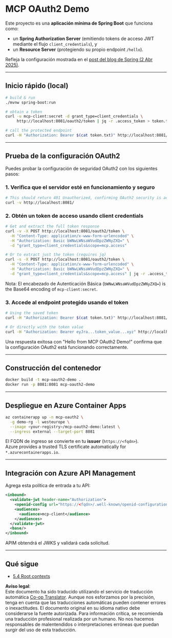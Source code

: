 <!--
CO_OP_TRANSLATOR_METADATA:
{
  "original_hash": "0a7083e660ca0d85fd6a947514c61993",
  "translation_date": "2025-06-12T21:50:25+00:00",
  "source_file": "05-AdvancedTopics/mcp-oauth2-demo/README.md",
  "language_code": "es"
}
-->
# MCP OAuth2 Demo

Este proyecto es una **aplicación mínima de Spring Boot** que funciona como:

* un **Spring Authorization Server** (emitiendo tokens de acceso JWT mediante el flujo `client_credentials`), y  
* un **Resource Server** (protegiendo su propio endpoint `/hello`).

Refleja la configuración mostrada en el [post del blog de Spring (2 Abr 2025)](https://spring.io/blog/2025/04/02/mcp-server-oauth2).

---

## Inicio rápido (local)

```bash
# build & run
./mvnw spring-boot:run

# obtain a token
curl -u mcp-client:secret -d grant_type=client_credentials \
     http://localhost:8081/oauth2/token | jq -r .access_token > token.txt

# call the protected endpoint
curl -H "Authorization: Bearer $(cat token.txt)" http://localhost:8081/hello
```

---

## Prueba de la configuración OAuth2

Puedes probar la configuración de seguridad OAuth2 con los siguientes pasos:

### 1. Verifica que el servidor esté en funcionamiento y seguro

```bash
# This should return 401 Unauthorized, confirming OAuth2 security is active
curl -v http://localhost:8081/
```

### 2. Obtén un token de acceso usando client credentials

```bash
# Get and extract the full token response
curl -v -X POST http://localhost:8081/oauth2/token \
  -H "Content-Type: application/x-www-form-urlencoded" \
  -H "Authorization: Basic bWNwLWNsaWVudDpzZWNyZXQ=" \
  -d "grant_type=client_credentials&scope=mcp.access"

# Or to extract just the token (requires jq)
curl -s -X POST http://localhost:8081/oauth2/token \
  -H "Content-Type: application/x-www-form-urlencoded" \
  -H "Authorization: Basic bWNwLWNsaWVudDpzZWNyZXQ=" \
  -d "grant_type=client_credentials&scope=mcp.access" | jq -r .access_token > token.txt
```

Nota: El encabezado de Autenticación Básica (`bWNwLWNsaWVudDpzZWNyZXQ=`) is the Base64 encoding of `mcp-client:secret`.

### 3. Accede al endpoint protegido usando el token

```bash
# Using the saved token
curl -H "Authorization: Bearer $(cat token.txt)" http://localhost:8081/hello

# Or directly with the token value
curl -H "Authorization: Bearer eyJra...token_value...xyz" http://localhost:8081/hello
```

Una respuesta exitosa con "Hello from MCP OAuth2 Demo!" confirma que la configuración OAuth2 está funcionando correctamente.

---

## Construcción del contenedor

```bash
docker build -t mcp-oauth2-demo .
docker run -p 8081:8081 mcp-oauth2-demo
```

---

## Despliegue en **Azure Container Apps**

```bash
az containerapp up -n mcp-oauth2 \
  -g demo-rg -l westeurope \
  --image <your-registry>/mcp-oauth2-demo:latest \
  --ingress external --target-port 8081
```

El FQDN de ingreso se convierte en tu **issuer** (`https://<fqdn>`).  
Azure provides a trusted TLS certificate automatically for `*.azurecontainerapps.io`.

---

## Integración con **Azure API Management**

Agrega esta política de entrada a tu API:

```xml
<inbound>
  <validate-jwt header-name="Authorization">
    <openid-config url="https://<fqdn>/.well-known/openid-configuration"/>
    <audiences>
      <audience>mcp-client</audience>
    </audiences>
  </validate-jwt>
  <base/>
</inbound>
```

APIM obtendrá el JWKS y validará cada solicitud.

---

## Qué sigue

- [5.4 Root contexts](../mcp-root-contexts/README.md)

**Aviso legal**:  
Este documento ha sido traducido utilizando el servicio de traducción automática [Co-op Translator](https://github.com/Azure/co-op-translator). Aunque nos esforzamos por la precisión, tenga en cuenta que las traducciones automáticas pueden contener errores o inexactitudes. El documento original en su idioma nativo debe considerarse la fuente autorizada. Para información crítica, se recomienda una traducción profesional realizada por un humano. No nos hacemos responsables de malentendidos o interpretaciones erróneas que puedan surgir del uso de esta traducción.